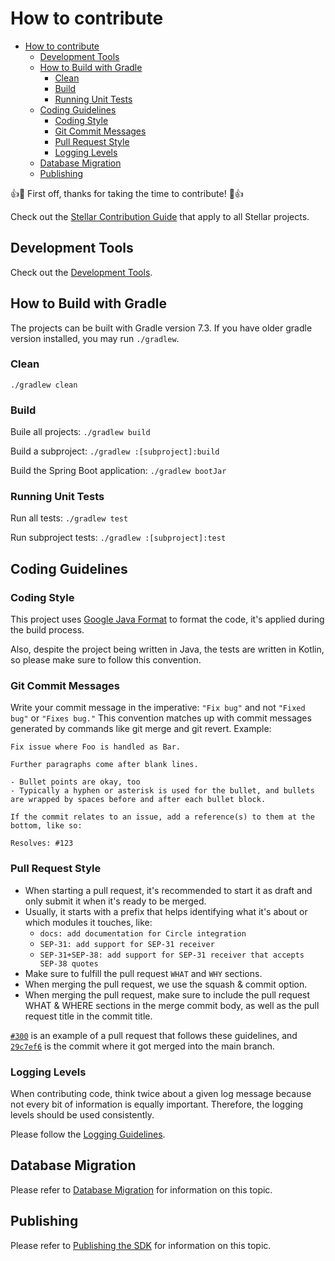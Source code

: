 # How to contribute

- [How to contribute](#how-to-contribute)
  - [Development Tools](#development-tools)
  - [How to Build with Gradle](#how-to-build-with-gradle)
    - [Clean](#clean)
    - [Build](#build)
    - [Running Unit Tests](#running-unit-tests)
  - [Coding Guidelines](#coding-guidelines)
    - [Coding Style](#coding-style)
    - [Git Commit Messages](#git-commit-messages)
    - [Pull Request Style](#pull-request-style)
    - [Logging Levels](#logging-levels)
  - [Database Migration](#database-migration)
  - [Publishing](#publishing)

👍🎉 First off, thanks for taking the time to contribute! 🎉👍

Check out the [Stellar Contribution Guide](https://github.com/stellar/.github/blob/master/CONTRIBUTING.md) that apply to all Stellar projects.

## Development Tools

Check out the [Development Tools](/docs/04%20-%20Developer%20Tools.md).

## How to Build with Gradle

The projects can be built with Gradle version 7.3. If you have older gradle version installed, you may run `./gradlew`.

### Clean

`./gradlew clean`

### Build

Buile all projects: `./gradlew build`

Build a subproject: `./gradlew :[subproject]:build`

Build the Spring Boot application: `./gradlew bootJar`

### Running Unit Tests

Run all tests: `./gradlew test`

Run subproject tests: `./gradlew :[subproject]:test`

## Coding Guidelines

### Coding Style

This project uses [Google Java Format](https://github.com/google/google-java-format) to format the code, it's applied during the build process.

Also, despite the project being written in Java, the tests are written in Kotlin, so please make sure to follow this convention.

### Git Commit Messages

Write your commit message in the imperative: `"Fix bug"` and not `"Fixed bug"`
or `"Fixes bug."`  This convention matches up with commit messages generated
by commands like git merge and git revert. Example:

```text
Fix issue where Foo is handled as Bar.

Further paragraphs come after blank lines.

- Bullet points are okay, too
- Typically a hyphen or asterisk is used for the bullet, and bullets are wrapped by spaces before and after each bullet block.

If the commit relates to an issue, add a reference(s) to them at the bottom, like so:

Resolves: #123
```

### Pull Request Style

- When starting a pull request, it's recommended to start it as draft and only submit it when it's ready to be merged.
- Usually, it starts with a prefix that helps identifying what it's about or which modules it touches, like:
  - `docs: add documentation for Circle integration`
  - `SEP-31: add support for SEP-31 receiver`
  - `SEP-31+SEP-38: add support for SEP-31 receiver that accepts SEP-38 quotes`
- Make sure to fulfill the pull request `WHAT` and `WHY` sections.
- When merging the pull request, we use the squash & commit option.
- When merging the pull request, make sure to include the pull request WHAT & WHERE sections in the merge commit body, as well as the pull request title in the commit title. 

[`#300`](https://github.com/stellar/java-stellar-anchor-sdk/pull/300) is an example of a pull request that follows these guidelines, and [`29c7ef6`](https://github.com/stellar/java-stellar-anchor-sdk/commit/29c7ef66e94c0b9503ca68e15b07da064a76ee2d) is the commit where it got merged into the main branch.

### Logging Levels

When contributing code, think twice about a given log message because not every bit of information is equally important. 
Therefore, the logging levels should be used consistently.

Please follow the [Logging Guidelines](/docs/05%20-%20Logging%20Guidelines.md).

## Database Migration

Please refer to [Database Migration](/docs/06%20-%20Database%20Migration.md) for information on this topic.

## Publishing

Please refer to [Publishing the SDK](/docs/07%20-%20Publishing%20the%20SDK.md) for information on this topic.
